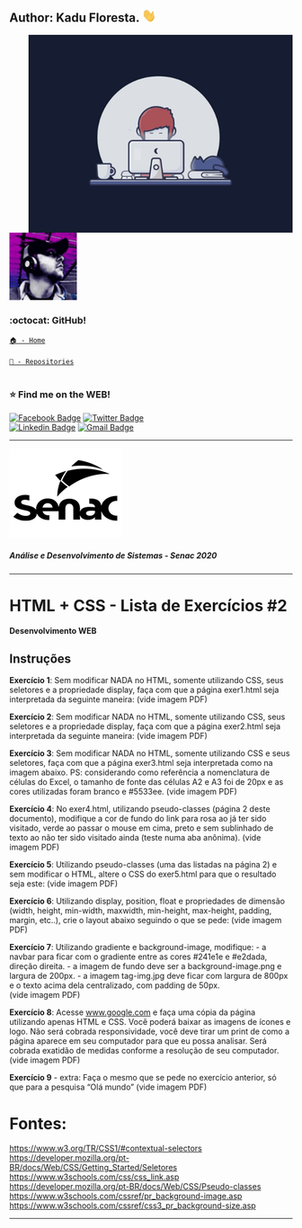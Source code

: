 <h2> Author: Kadu Floresta. <img src="https://github.com/KaduFloresta/KaduFloresta/blob/main/img/Hi.gif?raw=true" width="25"></h2>
<img align="right" alt="GIF" src="https://github.com/KaduFloresta/KaduFloresta/blob/main/img/gif2.gif?raw=true" width="470";/>

<a href="https://www.linkedin.com/in/kadufloresta/">
 <img src="https://github.com/KaduFloresta/KaduFloresta/blob/main/img/profile.gif?raw=true" width="120px; alt=""/></b></a>  
 <br>
 
<h3>:octocat: GitHub!</h3>
 <code><a href="https://github.com/KaduFloresta" title="HomeGit">🏠 - Home</a><br></code><br>
 <code><a href="https://github.com/KaduFloresta?tab=repositories" title="RepoGit">📂 - Repositories</a><br></code>
 
<br>

<h3>⭐ Find me on the WEB!</h3>

[![Facebook Badge](https://img.shields.io/badge/-Kadu_Floresta-lightblue?style=flat-square&logo=Facebook&logoColor=white&link=https://www.facebook.com/kadu.floresta)](https://www.facebook.com/kadu.floresta)
[![Twitter Badge](https://img.shields.io/badge/-@kadu_kururu-1ca0f1?style=flat-square&labelColor=1ca0f1&logo=twitter&logoColor=white&link=https://twitter.com/kadu_kururu)](https://twitter.com/kadu_kururu)
<br>
[![Linkedin Badge](https://img.shields.io/badge/-Kadu_Floresta-blue?style=flat-square&logo=Linkedin&logoColor=white&link=https://www.linkedin.com/in/kadufloresta/)](https://www.linkedin.com/in/kadufloresta/)
[![Gmail Badge](https://img.shields.io/badge/-cefloresta1@gmail.com-c14438?style=flat-square&logo=Gmail&logoColor=white&link=mailto:cefloresta1@gmail.com)](mailto:cefloresta1@gmail.com)

<hr>
<a href="https://portal.sc.senac.br/portal/site/descontos-e-bolsas/senac-joinville"><img src="https://github.com/KaduFloresta/JavaScript_WebSite/raw/master/img/senac.png" alt="drawing" width="200"/></a><h5>Análise e Desenvolvimento de Sistemas - Senac 2020</h5> 

---

# HTML + CSS - Lista de Exercícios #2

**Desenvolvimento WEB**

## Instruções
**Exercício 1**: Sem modificar NADA no HTML, somente utilizando CSS, seus seletores e a propriedade display, faça com que a página exer1.html seja interpretada da seguinte maneira:
(vide imagem PDF)
 
**Exercício 2**: Sem modificar NADA no HTML, somente utilizando CSS, seus seletores e a propriedade display, faça com que a página exer2.html seja interpretada da seguinte maneira:
(vide imagem PDF)
 
**Exercício 3**: Sem modificar NADA no HTML, somente utilizando CSS e seus seletores, faça com que a página exer3.html seja interpretada como na imagem abaixo. PS: considerando como referência a nomenclatura de células do Excel, o tamanho de fonte das células A2 e A3 foi de 20px e as cores utilizadas foram branco e #5533ee.
(vide imagem PDF)
 
**Exercício 4**: No exer4.html, utilizando pseudo-classes (página 2 deste documento), modifique a cor de fundo do link para rosa ao já ter sido visitado, verde ao passar o mouse em cima, preto e sem sublinhado de texto ao não ter sido visitado ainda (teste numa aba anônima).
(vide imagem PDF)
 
**Exercício 5**: Utilizando pseudo-classes (uma das listadas na página 2) e sem modificar o HTML, altere o CSS do exer5.html para que o resultado seja este:
(vide imagem PDF)
 
**Exercício 6**:  Utilizando display, position, float e propriedades de dimensão (width, height, min-width, maxwidth, min-height, max-height, padding, margin, etc..), crie o layout abaixo seguindo o que se pede: 
(vide imagem PDF) 
 
**Exercício 7**: Utilizando gradiente e background-image, modifique: - a navbar para ficar com o gradiente entre as cores #241e1e e #e2dada, direção direita. - a imagem de fundo deve ser a background-image.png e largura de 200px. - a imagem tag-img.jpg deve ficar com largura de 800px e o texto acima dela centralizado, com padding de 50px.  
(vide imagem PDF)
 
**Exercício 8**: Acesse www.google.com e faça uma cópia da página utilizando apenas HTML e CSS. Você poderá baixar as imagens de ícones e logo. Não será cobrada responsividade, você deve tirar um print de como a página aparece em seu computador para que eu possa analisar. Será cobrada exatidão de medidas conforme a resolução de seu computador.  
(vide imagem PDF)
 
**Exercício 9** - extra: 
Faça o mesmo que se pede no exercício anterior, só que para a pesquisa “Olá mundo” 
(vide imagem PDF)
 
 
 
# Fontes:
https://www.w3.org/TR/CSS1/#contextual-selectors  
https://developer.mozilla.org/pt-BR/docs/Web/CSS/Getting_Started/Seletores  
https://www.w3schools.com/css/css_link.asp  
https://developer.mozilla.org/pt-BR/docs/Web/CSS/Pseudo-classes  
https://www.w3schools.com/cssref/pr_background-image.asp  
https://www.w3schools.com/cssref/css3_pr_background-size.asp 

---
